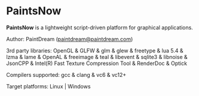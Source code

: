PaintsNow
=========

__PaintsNow__ is a lightweight script-driven platform for graphical applications.

Author: PaintDream (paintdream@paintdream.com)

3rd party libraries: OpenGL & GLFW & glm & glew & freetype & lua 5.4 & lzma & lame & OpenAL & freeimage & teal & libevent & sqlite3 & libnoise & JsonCPP & Intel(R) Fast Texture Compression Tool & RenderDoc & Optick

Compilers supported: gcc & clang & vc6 & vc12+

Target platforms: Linux | Windows
